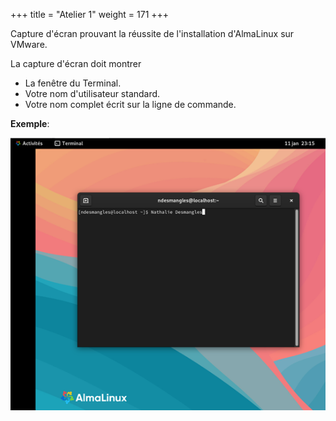 +++
title = "Atelier 1"
weight = 171
+++

Capture d'écran prouvant la réussite de l'installation d'AlmaLinux sur VMware.

La capture d'écran doit montrer
- La fenêtre du Terminal.
- Votre nom d'utilisateur standard.
- Votre nom complet écrit sur la ligne de commande.


**Exemple**:

![Exemple de capture](solution_atelier1.png?width=100vw)